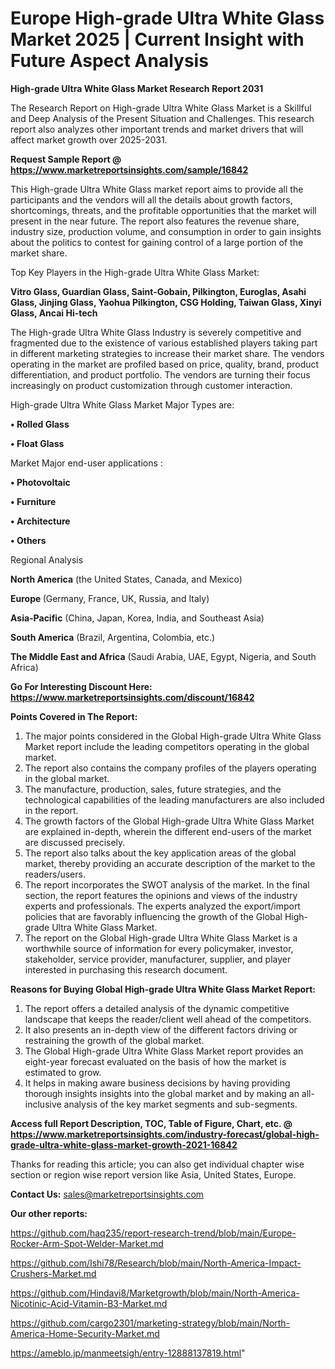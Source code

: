 # Europe High-grade Ultra White Glass Market 2025 | Current Insight with Future Aspect Analysis

<strong>High-grade Ultra White Glass Market Research Report 2031</strong>

The Research Report on High-grade Ultra White Glass Market is a Skillful and Deep Analysis of the Present Situation and Challenges. This research report also analyzes other important trends and market drivers that will affect market growth over 2025-2031.

<strong>Request Sample Report @ <a href=https://www.marketreportsinsights.com/sample/16842>https://www.marketreportsinsights.com/sample/16842</a></strong>

This High-grade Ultra White Glass market report aims to provide all the participants and the vendors will all the details about growth factors, shortcomings, threats, and the profitable opportunities that the market will present in the near future. The report also features the revenue share, industry size, production volume, and consumption in order to gain insights about the politics to contest for gaining control of a large portion of the market share.

Top Key Players in the High-grade Ultra White Glass Market:

<strong>Vitro Glass, Guardian Glass, Saint-Gobain, Pilkington, Euroglas, Asahi Glass, Jinjing Glass, Yaohua Pilkington, CSG Holding, Taiwan Glass, Xinyi Glass, Ancai Hi-tech</strong>

The High-grade Ultra White Glass Industry is severely competitive and fragmented due to the existence of various established players taking part in different marketing strategies to increase their market share. The vendors operating in the market are profiled based on price, quality, brand, product differentiation, and product portfolio. The vendors are turning their focus increasingly on product customization through customer interaction.

High-grade Ultra White Glass Market Major Types are:

<strong>• Rolled Glass

• Float Glass</strong>

Market Major end-user applications :

<strong>• Photovoltaic

• Furniture

• Architecture

• Others</strong>

Regional Analysis

</u><strong><b>North America</b></strong> (the United States, Canada, and Mexico)

<strong><b>Europe </b></strong>(Germany, France, UK, Russia, and Italy)

<strong><b>Asia-Pacific</b></strong> (China, Japan, Korea, India, and Southeast Asia)

<strong><b>South America</b></strong> (Brazil, Argentina, Colombia, etc.)

<strong><b>The Middle East and Africa</b></strong> (Saudi Arabia, UAE, Egypt, Nigeria, and South Africa)

<strong>Go For Interesting Discount Here: <a href=https://www.marketreportsinsights.com/discount/16842>https://www.marketreportsinsights.com/discount/16842</a></strong>

<strong>Points Covered in The Report:</strong>
<ol>
  <li>The major points considered in the Global High-grade Ultra White Glass Market report include the leading competitors operating in the global market.</li>
  <li>The report also contains the company profiles of the players operating in the global market.</li>
  <li>The manufacture, production, sales, future strategies, and the technological capabilities of the leading manufacturers are also included in the report.</li>
  <li>The growth factors of the Global High-grade Ultra White Glass Market are explained in-depth, wherein the different end-users of the market are discussed precisely.</li>
  <li>The report also talks about the key application areas of the global market, thereby providing an accurate description of the market to the readers/users.</li>
  <li>The report incorporates the SWOT analysis of the market. In the final section, the report features the opinions and views of the industry experts and professionals. The experts analyzed the export/import policies that are favorably influencing the growth of the Global High-grade Ultra White Glass Market.</li>
  <li>The report on the Global High-grade Ultra White Glass Market is a worthwhile source of information for every policymaker, investor, stakeholder, service provider, manufacturer, supplier, and player interested in purchasing this research document.</li>
</ol>
<strong>Reasons for Buying Global High-grade Ultra White Glass Market Report:</strong>

<ol>
  <li>The report offers a detailed analysis of the dynamic competitive landscape that keeps the reader/client well ahead of the competitors.</li>
  <li>It also presents an in-depth view of the different factors driving or restraining the growth of the global market.</li>
  <li>The Global High-grade Ultra White Glass Market report provides an eight-year forecast evaluated on the basis of how the market is estimated to grow.</li>
  <li>It helps in making aware business decisions by having providing thorough insights insights into the global market and by making an all-inclusive analysis of the key market segments and sub-segments.</li>
</ol>
<strong>Access full Report Description, TOC, Table of Figure, Chart, etc. @ <a href=https://www.marketreportsinsights.com/industry-forecast/global-high-grade-ultra-white-glass-market-growth-2021-16842>https://www.marketreportsinsights.com/industry-forecast/global-high-grade-ultra-white-glass-market-growth-2021-16842</a></strong>


Thanks for reading this article; you can also get individual chapter wise section or region wise report version like Asia, United States, Europe.

<strong>Contact Us:</strong>
sales@marketreportsinsights.com

<strong>Our other reports:</strong>

<a href=https://github.com/haq235/report-research-trend/blob/main/Europe-Rocker-Arm-Spot-Welder-Market.md>https://github.com/haq235/report-research-trend/blob/main/Europe-Rocker-Arm-Spot-Welder-Market.md</a>

<a href=https://github.com/Ishi78/Research/blob/main/North-America-Impact-Crushers-Market.md>https://github.com/Ishi78/Research/blob/main/North-America-Impact-Crushers-Market.md</a>

<a href=https://github.com/Hindavi8/Marketgrowth/blob/main/North-America-Nicotinic-Acid-Vitamin-B3-Market.md>https://github.com/Hindavi8/Marketgrowth/blob/main/North-America-Nicotinic-Acid-Vitamin-B3-Market.md</a>

<a href=https://github.com/cargo2301/marketing-strategy/blob/main/North-America-Home-Security-Market.md>https://github.com/cargo2301/marketing-strategy/blob/main/North-America-Home-Security-Market.md</a>

<a href=https://ameblo.jp/manmeetsigh/entry-12888137819.html>https://ameblo.jp/manmeetsigh/entry-12888137819.html</a>"
